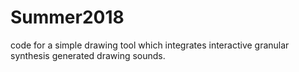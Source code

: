 # Summer2018
code for a simple drawing tool which integrates interactive granular synthesis generated drawing sounds.
